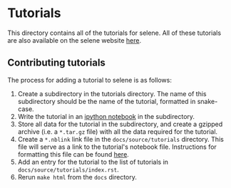 # Tutorials

This directory contains all of the tutorials for selene.
All of these tutorials are also available on the selene website [here](http://selene.flatironinstitute.org/tutorials/).


## Contributing tutorials

The process for adding a tutorial to selene is as follows:

1. Create a subdirectory in the tutorials directory. The name of this subdirectory should be the name of the tutorial, formatted in snake-case.
2. Write the tutorial in an [ipython notebook](https://ipython.org/notebook.html) in the subdirectory.
3. Store all data for the tutorial in the subdirectory, and create a gzipped archive (i.e. a `*.tar.gz` file) with all the data required for the tutorial.
4. Create a `*.nblink` link file in the `docs/source/tutorials` directory. This file will serve as a link to the tutorial's notebook file. Instructions for formatting this file can be found [here](https://github.com/vidartf/nbsphinx-link).
5. Add an entry for the tutorial to the list of tutorials in `docs/source/tutorials/index.rst`.
6. Rerun `make html` from the `docs` directory.

